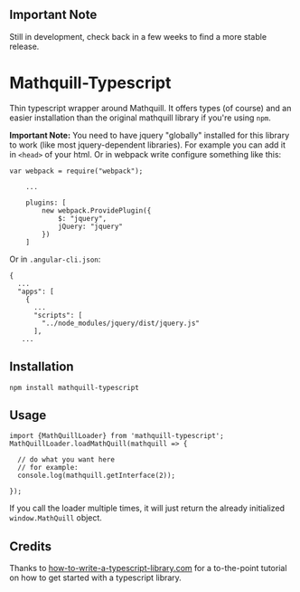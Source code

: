 ## Important Note

Still in development, check back in a few weeks to find
a more stable release.

# Mathquill-Typescript

Thin typescript wrapper around Mathquill. It
offers types (of course) and an easier installation
than the original mathquill library if you're
using `npm`.

**Important Note:** You need to have jquery "globally" installed for this
library to work (like most jquery-dependent libraries).
For example you can add it in `<head>` of your html.
Or in webpack write configure something like this:

```
var webpack = require("webpack");

    ...

    plugins: [
        new webpack.ProvidePlugin({
            $: "jquery",
            jQuery: "jquery"
        })
    ]
```

Or in `.angular-cli.json`:
```
{
  ...
  "apps": [
    {
      ...
      "scripts": [
        "../node_modules/jquery/dist/jquery.js"
      ],
   ...
```

## Installation

```
npm install mathquill-typescript
```

## Usage

```
import {MathQuillLoader} from 'mathquill-typescript';
MathQuillLoader.loadMathQuill(mathquill => {

  // do what you want here
  // for example:
  console.log(mathquill.getInterface(2));

});
```

If you call the loader multiple times, it will just return
the already initialized `window.MathQuill` object.


## Credits

Thanks to [how-to-write-a-typescript-library.com](http://how-to-write-a-typescript-library.com)
for a to-the-point tutorial on how to get started with a typescript library.
